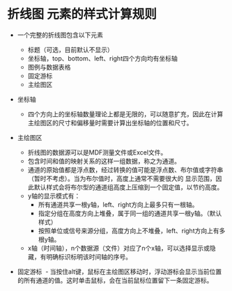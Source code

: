 # 折线图 元素的样式计算规则

- 一个完整的折线图包含以下元素
  - 标题（可选，目前默认不显示）
  - 坐标轴，top、bottom、left、right四个方向均有坐标轴
  - 图例与数据表格
  - 固定游标
  - 主绘图区

- 坐标轴
  - 四个方向上的坐标轴数量理论上都是无限的，可以随意扩充，因此在计算主绘图区的尺寸和偏移量时需要计算出坐标轴的位置和尺寸。

- 主绘图区
  - 折线图的数据源可以是MDF测量文件或Excel文件。
  - 包含时间和值的映射关系的这样一组数据，称之为通道。
  - 通道的原始值都是浮点数，经过转换的值可能是浮点数、布尔值或字符串（暂时不考虑）。当为布尔值时，高度上通常不需要很大的
    显示范围，因此默认样式会将布尔型的通道组高度上压缩到一个固定值，以节约高度。
  - y轴的显示模式有：
    - 所有通道共享一根y轴，left、right方向上最多只有一根轴。
    - 指定分组在高度方向上堆叠，属于同一组的通道共享一根y轴。（默认样式）
    - 按照单位或信号来源分组，高度方向上不堆叠，left、right方向上有多根y轴。
  - x轴（时间轴），n个数据源（文件）对应了n个x轴，可以选择显示或隐藏，有明确标识标明该时间轴的序号。
  
 - 固定游标
  - 当按住alt键，鼠标在主绘图区移动时，浮动游标会显示当前位置的所有通道的值。这时单击鼠标，会在当前鼠标位置留下一条固定游标。


